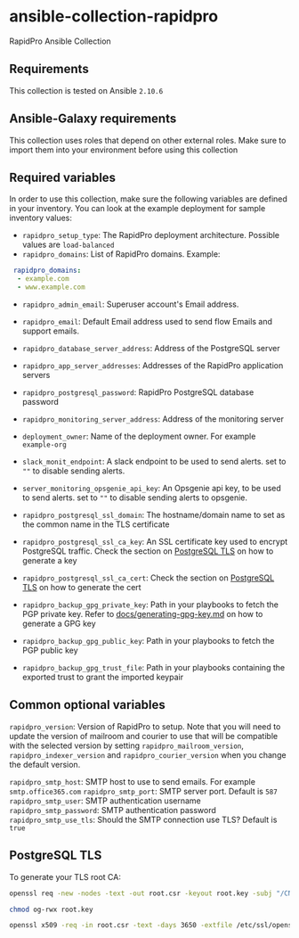 # ansible-collection-rapidpro
RapidPro Ansible Collection

## Requirements
This collection is tested on Ansible `2.10.6`

## Ansible-Galaxy requirements
This collection uses roles that depend on other external roles. Make sure to import them into your environment before using this collection

## Required variables

In order to use this collection, make sure the following variables are defined in your inventory. You can look at the example deployment for sample inventory values:

 - `rapidpro_setup_type`: The RapidPro deployment architecture. Possible values are `load-balanced`
- `rapidpro_domains`: List of RapidPro domains. Example:

```yaml
 rapidpro_domains:
  - example.com
  - www.example.com
```

- `rapidpro_admin_email`: Superuser account's Email address.
- `rapidpro_email`: Default Email address used to send flow Emails and support emails.

- `rapidpro_database_server_address`: Address of the PostgreSQL server
- `rapidpro_app_server_addresses`: Addresses of the RapidPro application servers
- `rapidpro_postgresql_password`: RapidPro PostgreSQL database password
- `rapidpro_monitoring_server_address`: Address of the monitoring server
- `deployment_owner`: Name of the deployment owner. For example `example-org`
- `slack_monit_endpoint`: A slack endpoint to be used to send alerts. set to `""` to disable sending alerts.
- `server_monitoring_opsgenie_api_key`: An Opsgenie api key, to be used to send alerts. set to `""` to disable sending alerts to opsgenie.
- `rapidpro_postgresql_ssl_domain`: The hostname/domain name to set as the common name in the TLS certificate
- `rapidpro_postgresql_ssl_ca_key`: An SSL certificate key used to encrypt PostgreSQL traffic. Check the section on [PostgreSQL TLS](#postgresql-tls) on how to generate a key
- `rapidpro_postgresql_ssl_ca_cert`: Check the section on [PostgreSQL TLS](#postgresql-tls) on how to generate the cert
- `rapidpro_backup_gpg_private_key`: Path in your playbooks to fetch the PGP private key. Refer to [docs/generating-gpg-key.md](./docs/generating-gpg-key.md) on how to generate a GPG key
- `rapidpro_backup_gpg_public_key`: Path in your playbooks to fetch the PGP public key
- `rapidpro_backup_gpg_trust_file`: Path in your playbooks containing the exported trust to grant the imported keypair

## Common optional variables
`rapidpro_version`: Version of RapidPro to setup. Note that you will need to update the version of mailroom and courier to use that will be compatible with the selected version by setting `rapidpro_mailroom_version`, `rapidpro_indexer_version` and `rapidpro_courier_version` when you change the default version.

`rapidpro_smtp_host`: SMTP host to use to send emails. For example `smtp.office365.com`
`rapidpro_smtp_port`: SMTP server port. Default is `587`
`rapidpro_smtp_user`: SMTP authentication username
`rapidpro_smtp_password`: SMTP authentication password
`rapidpro_smtp_use_tls`: Should the SMTP connection use TLS? Default is `true`

## PostgreSQL TLS

To generate your TLS root CA:

```sh
openssl req -new -nodes -text -out root.csr -keyout root.key -subj "/CN=root.yourdomain.com"

chmod og-rwx root.key

openssl x509 -req -in root.csr -text -days 3650 -extfile /etc/ssl/openssl.cnf -extensions v3_ca -signkey root.key -out root.crt
```